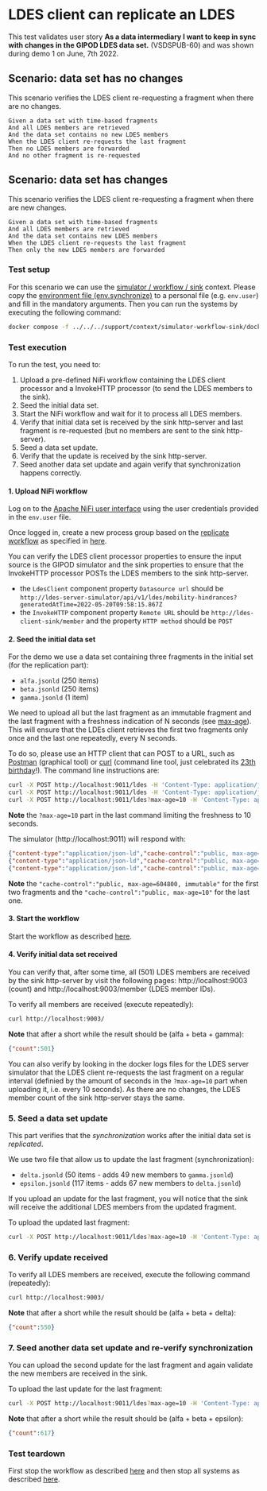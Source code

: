 # LDES client can replicate an LDES
This test validates user story **As a data intermediary I want to keep in sync with changes in the GIPOD LDES data set.** (VSDSPUB-60) and was shown during demo 1 on June, 7th 2022.

## Scenario: data set has no changes
This scenario verifies the LDES client re-requesting a fragment when there are no changes.
```gherkin
Given a data set with time-based fragments
And all LDES members are retrieved
And the data set contains no new LDES members
When the LDES client re-requests the last fragment
Then no LDES members are forwarded
And no other fragment is re-requested
```

## Scenario: data set has changes
This scenario verifies the LDES client re-requesting a fragment when there are new changes.
```gherkin
Given a data set with time-based fragments
And all LDES members are retrieved
And the data set contains new LDES members
When the LDES client re-requests the last fragment
Then only the new LDES members are forwarded
```

### Test setup
For this scenario we can use the [simulator / workflow / sink](../../../support/context/simulator-workflow-sink/README.md) context. Please copy the [environment file (env.synchronize)](./env.synchronize) to a personal file (e.g. `env.user`) and fill in the mandatory arguments. Then you can run the systems by executing the following command:

```bash
docker compose -f ../../../support/context/simulator-workflow-sink/docker-compose.yml --env-file env.user up
```

### Test execution
To run the test, you need to:
1. Upload a pre-defined NiFi workflow containing the LDES client processor and a InvokeHTTP processor (to send the LDES members to the sink).
2. Seed the initial data set.
3. Start the NiFi workflow and wait for it to process all LDES members.
4. Verify that initial data set is received by the sink http-server and last fragment is re-requested (but no members are sent to the sink http-server).
5. Seed a data set update.
6. Verify that the update is received by the sink http-server.
7. Seed another data set update and again verify that synchronization happens correctly.

#### 1. Upload NiFi workflow
Log on to the [Apache NiFi user interface](https://localhost:8443/nifi) using the user credentials provided in the `env.user` file.

Once logged in, create a new process group based on the [replicate workflow](./nifi-workflow.json) as specified in [here](../../../support/workflow/README.md#creating-a-workflow).

You can verify the LDES client processor properties to ensure the input source is the GIPOD simulator and the sink properties to ensure that the InvokeHTTP processor POSTs the LDES members to the sink http-server.
* the `LdesClient` component property `Datasource url` should be `http://ldes-server-simulator/api/v1/ldes/mobility-hindrances?generatedAtTime=2022-05-20T09:58:15.867Z`
* the `InvokeHTTP` component property `Remote URL` should be `http://ldes-client-sink/member` and the property `HTTP method` should be `POST`

#### 2. Seed the initial data set
For the demo we use a data set containing three fragments in the initial set (for the replication part):
* `alfa.jsonld` (250 items)
* `beta.jsonld` (250 items)
* `gamma.jsonld` (1 item)

We need to upload all but the last fragment as an immutable fragment and the last fragment with a freshness indication of N seconds (see [max-age](https://developer.mozilla.org/en-US/docs/Web/HTTP/Headers/Cache-Control#response_directives)). This will ensure that the LDEs client retrieves the first two fragments only once and the last one repeatedly, every N seconds.

To do so, please use an HTTP client that can POST to a URL, such as [Postman](https://www.postman.com/) (graphical tool) or [curl](https://curl.se/) (command line tool, just celebrated its [23th birthday](https://daniel.haxx.se/blog/2021/03/20/curl-is-23-years-old-today/)!). The command line instructions are:
```bash
curl -X POST http://localhost:9011/ldes -H 'Content-Type: application/json-ld' -d '@data/alfa.jsonld'
curl -X POST http://localhost:9011/ldes -H 'Content-Type: application/json-ld' -d '@data/beta.jsonld'
curl -X POST http://localhost:9011/ldes?max-age=10 -H 'Content-Type: application/json-ld' -d '@data/gamma.jsonld'
```

**Note** the `?max-age=10` part in the last command limiting the freshness to 10 seconds.

The simulator (http://localhost:9011) will respond with:
```json
{"content-type":"application/json-ld","cache-control":"public, max-age=604800, immutable","id":"/api/v1/ldes/mobility-hindrances?generatedAtTime=2022-05-20T09:58:15.867Z"}
{"content-type":"application/json-ld","cache-control":"public, max-age=604800, immutable","id":"/api/v1/ldes/mobility-hindrances?generatedAtTime=2022-05-25T10:22:45.82Z"}
{"content-type":"application/json-ld","cache-control":"public, max-age=10","id":"/api/v1/ldes/mobility-hindrances?generatedAtTime=2022-06-03T07:58:29.2Z"}
```

**Note** the `"cache-control":"public, max-age=604800, immutable"` for the first two fragments and the `"cache-control":"public, max-age=10"` for the last one.

#### 3. Start the workflow
Start the workflow as described [here](../../../support/workflow/README.md#starting-a-workflow).

#### 4. Verify initial data set received
You can verify that, after some time, all (501) LDES members are received by the sink http-server by visit the following pages: http://localhost:9003 (count) and http://localhost:9003/member (LDES member IDs).

To verify all members are received (execute repeatedly):
```bash
curl http://localhost:9003/
```
**Note** that after a short while the result should be (alfa + beta + gamma):
```json
{"count":501}
```

You can also verify by looking in the docker logs files for the LDES server simulator that the LDES client re-requests the last fragment on a regular interval (definied by the amount of seconds in the `?max-age=10` part when uploading it, i.e. every 10 seconds). As there are no changes, the LDES member count of the sink http-server stays the same.

### 5. Seed a data set update
This part verifies that the *synchronization* works after the initial data set is *replicated*.

We use two file that allow us to update the last fragment (synchronization):
* `delta.jsonld` (50 items - adds 49 new members to `gamma.jsonld`)
* `epsilon.jsonld` (117 items - adds 67 new members to `delta.jsonld`)

If you upload an update for the last fragment, you will notice that the sink will receive the additional LDES members from the updated fragment.

To upload the updated last fragment:
```bash
curl -X POST http://localhost:9011/ldes?max-age=10 -H 'Content-Type: application/json-ld' -d '@data/delta.jsonld'
```

### 6. Verify update received
To verify all LDES members are received, execute the following command (repeatedly):
```bash
curl http://localhost:9003/
```
**Note** that after a short while the result should be (alfa + beta + delta):
```json
{"count":550}
```

### 7. Seed another data set update and re-verify synchronization
You can upload the second update for the last fragment and again validate the new members are received in the sink.

To upload the last update for the last fragment:
```bash
curl -X POST http://localhost:9011/ldes?max-age=10 -H 'Content-Type: application/json-ld' -d '@data/epsilon.jsonld'
```
**Note** that after a short while the result should be (alfa + beta + epsilon):
```json
{"count":617}
```

### Test teardown
First stop the workflow as described [here](../../../support/workflow/README.md#stopping-a-workflow) and then stop all systems as described [here](../../../support/context/simulator-workflow-sink/README.md#stop-the-systems).
